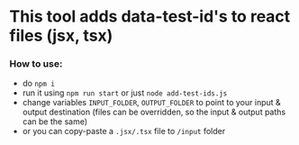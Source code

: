 # This tool adds data-test-id's to react files (jsx, tsx)
### How to use:
* do `npm i`
* run it using `npm run start` or just `node add-test-ids.js`
* change variables `INPUT_FOLDER`, `OUTPUT_FOLDER` to point to your input & output destination
(files can be overridden, so the input & output paths can be the same)
* or you can copy-paste a `.jsx/.tsx` file to `/input` folder 
